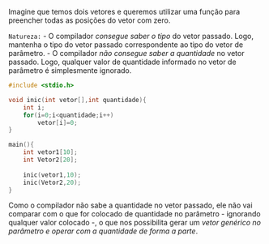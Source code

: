 Imagine que temos dois vetores e queremos utilizar uma função para preencher todas as posições do vetor com zero. 

``Natureza:``
	- O compilador *consegue saber o tipo* do vetor passado. Logo, mantenha o tipo do vetor passado correspondente ao tipo do vetor de parâmetro.
	- O compilador *não consegue saber a quantidade* no vetor passado. Logo, qualquer valor de quantidade informado no vetor de parâmetro é simplesmente ignorado.

```C
#include <stdio.h>

void inic(int vetor[],int quantidade){
	int i;
	for(i=0;i<quantidade;i++)
		vetor[i]=0;
}

main(){
	int vetor1[10];
	int Vetor2[20];
	
	inic(vetor1,10);
	inic(Vetor2,20);
}
```

Como o compilador não sabe a quantidade no vetor passado, ele não vai comparar com o que for colocado de quantidade no parâmetro - ignorando qualquer valor colocado -, o que nos possibilita gerar um *vetor genérico no parâmetro e operar com a quantidade de forma a parte*.
